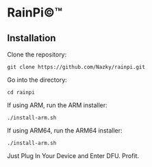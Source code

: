 # RainPi©™
## Installation
Clone the repository:
```
git clone https://github.com/Nazky/rainpi.git
```
Go into the directory:
```
cd rainpi
```
If using ARM, run the ARM installer:
```
./install-arm.sh
```
If using ARM64, run the ARM64 installer:
```
./install-arm.sh
```
Just Plug In Your Device and Enter DFU.
Profit.
